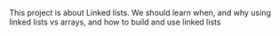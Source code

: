 This project is about Linked lists.
We should learn when, and why using linked lists vs arrays, and how to build and use linked lists
